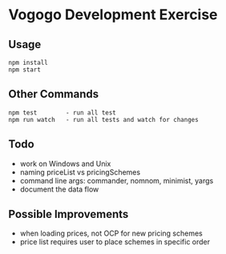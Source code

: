Vogogo Development Exercise
===========================


Usage
-----

    npm install
    npm start


Other Commands
--------------

    npm test        - run all test
    npm run watch   - run all tests and watch for changes


Todo
----
- work on Windows and Unix
- naming priceList vs pricingSchemes
- command line args: commander, nomnom, minimist, yargs
- document the data flow

Possible Improvements
---------------------
- when loading prices, not OCP for new pricing schemes
- price list requires user to place schemes in specific order
